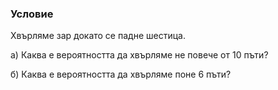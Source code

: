### Условие
Хвърляме зар докато се падне шестица.

а) Каква е вероятността да хвърляме не повече от 10 пъти?

б) Каква е вероятността да хвърляме поне 6 пъти?
